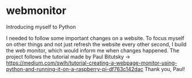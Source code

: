 # webmonitor

Introducing myself to Python

I needed to follow some important changes on a website. 
To focus myself on other things and not just refresh the website every other second, I build the web monitor, which would inform me when changes happened.
The project follows the tutorial made by Paul Bitutsky -> https://medium.com/swlh/tutorial-creating-a-webpage-monitor-using-python-and-running-it-on-a-raspberry-pi-df763c142dac
Thank you, Paul!
